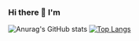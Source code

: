 ### Hi there 👋 I'm 
![Anurag's GitHub stats](https://github-readme-stats.vercel.app/api?username=Feanor1021&show_icons=true&theme=radical)
[![Top Langs](https://github-readme-stats.vercel.app/api/top-langs/?username=Feanor1021&langs_count=8)](https://github.com/anuraghazra/github-readme-stats)
<!--
**Feanor1021/Feanor1021** is a ✨ _special_ ✨ repository because its `README.md` (this file) appears on your GitHub profile.

Here are some ideas to get you started:

- 🔭 I’m currently working on ...
- 🌱 I’m currently learning ...
- 👯 I’m looking to collaborate on ...
- 🤔 I’m looking for help with ...
- 💬 Ask me about ...
- 📫 How to reach me: ...
- 😄 Pronouns: ...
- ⚡ Fun fact: ...
-->
